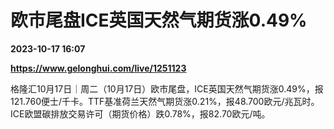 # 欧市尾盘ICE英国天然气期货涨0.49%

**2023-10-17 16:07**

**https://www.gelonghui.com/live/1251123**

格隆汇10月17日｜周二（10月17日）欧市尾盘，ICE英国天然气期货涨0.49%，报121.760便士/千卡。TTF基准荷兰天然气期货涨0.21%，报48.700欧元/兆瓦时。ICE欧盟碳排放交易许可（期货价格）跌0.78%，报82.70欧元/吨。
